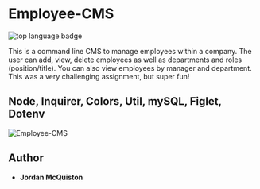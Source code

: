 # Employee-CMS

![top language badge](https://img.shields.io/github/languages/top/jordancley/Employee-CMS)

This is a command line CMS to manage employees within a company. The user can add, view, 
delete employees as well as departments and roles (position/title). You can also view 
employees by manager and department. This was a very challenging assignment, but super fun! 

## Node, Inquirer, Colors, Util, mySQL, Figlet, Dotenv


![Employee-CMS](newEmployeeCMS.gif)


## Author

* **Jordan McQuiston** 